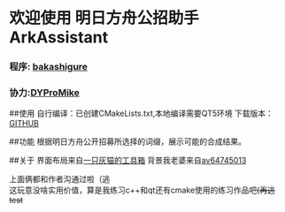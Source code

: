 # 欢迎使用 明日方舟公招助手 ArkAssistant


### 程序: [bakashigure](https://github.com/graueneko)
### 协力:[DYProMike](https://twitter.com/DYProMIKE)



##使用
自行编译：已创建CMakeLists.txt,本地编译需要QT5环境
下载版本：[GITHUB](https://twitter.com/DYProMIKE)
<br>



##功能
根据明日方舟公开招募所选择的词缀，展示可能的合成结果。



##关于
界面布局来自[一只灰猫的工具箱](https://github.com/graueneko/aktools)
背景我老婆来自[av64745013](https://www.bilibili.com/video/av64745013)



上面俩都和作者沟通过啦（逃
<br>
这玩意没啥实用价值，算是我练习c++和qt还有cmake使用的练习作品吧<s>(再逃</s>
<s> test</s>



